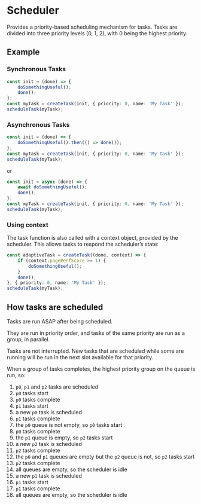 # Scheduler

Provides a priority-based scheduling mechanism for tasks. Tasks are divided into
three priority levels (0, 1, 2), with 0 being the highest priority.

## Example

### Synchronous Tasks

```ts
const init = (done) => {
	doSomethingUseful();
	done();
};
const myTask = createTask(init, { priority: 0, name: 'My Task' });
scheduleTask(myTask);
```

### Asynchronous Tasks

```ts
const init = (done) => {
	doSomethingUseful().then(() => done());
};
const myTask = createTask(init, { priority: 0, name: 'My Task' });
scheduleTask(myTask);
```

or

```ts
const init = async (done) => {
	await doSomethingUseful();
	done();
};
const myTask = createTask(init, { priority: 0, name: 'My Task' });
scheduleTask(myTask);
```

### Using context

The task function is also called with a context object, provided by the
scheduler. This allows tasks to respond the scheduler’s state:

```ts
const adaptiveTask = createTask((done, context) => {
	if (context.pagePerfScore >= 1) {
		doSomethingUseful();
	}
	done();
}, { priority: 0, name: 'My Task' });
scheduleTask(myTask);
```

## How tasks are scheduled

Tasks are run ASAP after being scheduled.

They are run in priority order, and tasks of the same priority are run as a
group, in parallel.

Tasks are not interrupted. New tasks that are scheduled while some are running
will be run in the next slot available for that priority.

When a group of tasks completes, the highest priority group on the queue is run,
so:

1. `p0`, `p1` and `p2` tasks are scheduled
2. `p0` tasks start
3. `p0` tasks complete
4. `p1` tasks start
5. a new `p0` task is scheduled
6. `p1` tasks complete
7. the `p0` queue is not empty, so `p0` tasks start
8. `p0` tasks complete
9. the `p1` queue is empty, so `p2` tasks start
10. a new `p2` task is scheduled
11. `p2` tasks complete
12. the `p0` and `p1` queues are empty but the `p2` queue is not, so `p2` tasks
    start
13. `p2` tasks complete
14. all queues are empty, so the scheduler is idle
15. a new `p1` task is scheduled
16. `p1` tasks start
17. `p1` tasks complete
18. all queues are empty, so the scheduler is idle

